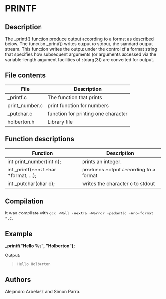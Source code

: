 # PRINTF	

## Description

The _printf() function produce output according to a format as described below. The function _printf() writes output to stdout, the standard output stream. This function writes the output under the control of a format  string  that  specifies  how  subsequent arguments (or arguments accessed via the variable-length argument facilities of stdarg(3)) are converted for output.

## File contents

|               File                    |              Description              |
| ------------------------------------- | ------------------------------------- |
| _printf.c                             | The function that prints              |
| print_number.c                        | print function for numbers            |
| _putchar.c                            | function for printing one character   |
| holberton.h                           | Library file                          |


## Function descriptions

|               Function                |              Description              |
| ------------------------------------- | ------------------------------------- |
| int print_number(int n);              | prints an integer.                    |
| int _printf(const char *format, ...); | produces output according to a format |
| int _putchar(char c);                 | writes the character c to stdout      |


## Compilation

It was compilate with `gcc -Wall -Wextra -Werror -pedantic -Wno-format *.c`.

## Example

**_printf("Hello %s", "Holberton");**

Output:		
> `Hello Holberton`

## Authors

Alejandro Arbelaez and Simon Parra.
